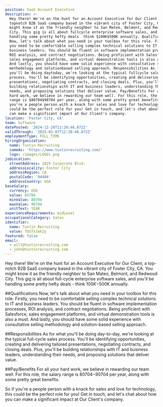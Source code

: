 ```yaml
---
position: SaaS Account Executive
description: >-
  Hey there! We're on the hunt for an Account Executive for Our Client, a
  topnotch B2B SaaS company based in the vibrant city of Foster City, CA. You
  might know it as the friendly neighbor to San Mateo, Belmont, and Redwood
  City. This gig is all about fullcycle enterprise software sales, and you'll be
  handling some pretty hefty deals  think $100K$500K annually. Qualifications
  Now, let's talk about what you need in your toolbox for this role. Firstly,
  you need to be comfortable selling complex technical solutions to IT and
  business leaders. You should be fluent in software implementation processes,
  ROI analysis, and contract negotiations. Being proficient with Salesforce,
  sales engagement platforms, and virtual demonstration tools is also a must.
  And lastly, you should have some solid experience with consultative selling
  methodology and solutionbased selling approach. Responsibilities As for what
  you'll be doing daytoday, we're looking at the typical fullcycle sales
  process. You'll be identifying opportunities, creating and delivering tailored
  presentations, negotiating contracts, and closing deals. Plus, you'll be
  building relationships with IT and business leaders, understanding their
  needs, and proposing solutions that deliver value. Pay/Benefits For all your
  hard work, we believe in rewarding our team well. For this role, the salary
  range is $80704$90704 per year, along with some pretty great benefits. So if
  you're a people person with a knack for sales and love for technology, this
  could be the perfect role for you! Get in touch, and let's chat about how you
  can make a significant impact at Our Client's company.
location: 'Foster City, CA'
team: Software
datePosted: '2024-12-28T12:20:46.872Z'
validThrough: '2025-02-07T12:20:46.872Z'
employmentType: FULL_TIME
hiringOrganization:
  name: Tustin Recruiting
  sameAs: 'https://www.tustinrecruiting.com/'
  logo: /images/LOGO1.png
jobLocation:
  streetAddress: 1829 Corporate Blvd.
  addressLocality: Foster City
  addressRegion: CA
  postalCode: '94404'
  addressCountry: USA
baseSalary:
  currency: USD
  value: 85704
  minValue: 80704
  maxValue: 90704
  unitText: YEAR
experienceRequirements: midLevel
occupationalCategory: Sales
identifier:
  name: Tustin Recruiting
  value: TUSTx3ak2y
featured: false
email:
  - will@tustinrecruiting.com
  - john@tustinrecruiting.com
---
```




Hey there! We're on the hunt for an Account Executive for Our Client, a top-notch B2B SaaS company based in the vibrant city of Foster City, CA. You might know it as the friendly neighbor to San Mateo, Belmont, and Redwood City. This gig is all about full-cycle enterprise software sales, and you'll be handling some pretty hefty deals - think $100K-$500K annually.

##Qualifications
Now, let's talk about what you need in your toolbox for this role. Firstly, you need to be comfortable selling complex technical solutions to IT and business leaders. You should be fluent in software implementation processes, ROI analysis, and contract negotiations. Being proficient with Salesforce, sales engagement platforms, and virtual demonstration tools is also a must. And lastly, you should have some solid experience with consultative selling methodology and solution-based selling approach. 

##Responsibilities
As for what you'll be doing day-to-day, we're looking at the typical full-cycle sales process. You'll be identifying opportunities, creating and delivering tailored presentations, negotiating contracts, and closing deals. Plus, you'll be building relationships with IT and business leaders, understanding their needs, and proposing solutions that deliver value.

##Pay/Benefits
For all your hard work, we believe in rewarding our team well. For this role, the salary range is $80704-$90704 per year, along with some pretty great benefits.

So if you're a people person with a knack for sales and love for technology, this could be the perfect role for you! Get in touch, and let's chat about how you can make a significant impact at Our Client's company.
